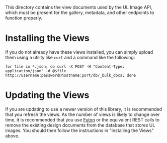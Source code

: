 This directory contains the view documents used by the UL Image API, which must be present for the gallery, metadata,
and other endpoints to function properly.

# Installing the Views

If you do not already have these views installed, you can simply upload them using a utility like `curl` and a command
like the following:

`for file in *.json; do curl -X POST -H "Content-Type: application/json" -d @$file http://username:password@hostname:port/db/_bulk_docs; done`

# Updating the Views

If you are updating to use a newer version of this library, it is recommended that you refresh the views. As the
number of views is likely to change over time, it is recommended that you use [Futon](https://wiki.apache.org/couchdb/Getting_started_with_Futon)
or the equivalent REST calls to remove the existing design documents from the database that stores UL images.  You
should then follow the instructions in "Installing the Views" above.